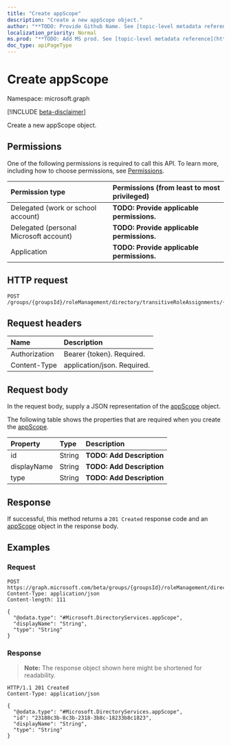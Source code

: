 ```yaml
---
title: "Create appScope"
description: "Create a new appScope object."
author: "**TODO: Provide Github Name. See [topic-level metadata reference](https://msgo.azurewebsites.net/add/document/guidelines/metadata.html#topic-level-metadata)**"
localization_priority: Normal
ms.prod: "**TODO: Add MS prod. See [topic-level metadata reference](https://msgo.azurewebsites.net/add/document/guidelines/metadata.html#topic-level-metadata)**"
doc_type: apiPageType
---
```


# Create appScope
Namespace: microsoft.graph

[!INCLUDE [beta-disclaimer](../../includes/beta-disclaimer.md)]

Create a new appScope object.

## Permissions
One of the following permissions is required to call this API. To learn more, including how to choose permissions, see [Permissions](/graph/permissions-reference).

|Permission type|Permissions (from least to most privileged)|
|:---|:---|
|Delegated (work or school account)|**TODO: Provide applicable permissions.**|
|Delegated (personal Microsoft account)|**TODO: Provide applicable permissions.**|
|Application|**TODO: Provide applicable permissions.**|

## HTTP request

<!-- {
  "blockType": "ignored"
}
-->
``` http
POST /groups/{groupsId}/roleManagement/directory/transitiveRoleAssignments/{unifiedRoleAssignmentId}/appScope
```

## Request headers
|Name|Description|
|:---|:---|
|Authorization|Bearer {token}. Required.|
|Content-Type|application/json. Required.|

## Request body
In the request body, supply a JSON representation of the [appScope](../resources/appscope.md) object.

The following table shows the properties that are required when you create the [appScope](../resources/appscope.md).

|Property|Type|Description|
|:---|:---|:---|
|id|String|**TODO: Add Description**|
|displayName|String|**TODO: Add Description**|
|type|String|**TODO: Add Description**|



## Response

If successful, this method returns a `201 Created` response code and an [appScope](../resources/appscope.md) object in the response body.

## Examples

### Request
<!-- {
  "blockType": "request",
  "name": "create_appscope_from_"
}
-->
``` http
POST https://graph.microsoft.com/beta/groups/{groupsId}/roleManagement/directory/transitiveRoleAssignments/{unifiedRoleAssignmentId}/appScope
Content-Type: application/json
Content-length: 111

{
  "@odata.type": "#Microsoft.DirectoryServices.appScope",
  "displayName": "String",
  "type": "String"
}
```


### Response
>**Note:** The response object shown here might be shortened for readability.
<!-- {
  "blockType": "response",
  "truncated": true,
  "@odata.type": "Microsoft.DirectoryServices.appScope"
}
-->
``` http
HTTP/1.1 201 Created
Content-Type: application/json

{
  "@odata.type": "#Microsoft.DirectoryServices.appScope",
  "id": "23188c3b-8c3b-2318-3b8c-18233b8c1823",
  "displayName": "String",
  "type": "String"
}
```

